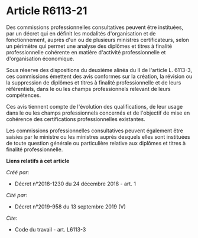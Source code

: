 # Article R6113-21

Des commissions professionnelles consultatives peuvent être instituées, par un décret qui en définit les modalités
d'organisation et de fonctionnement, auprès d'un ou de plusieurs ministres certificateurs, selon un périmètre qui permet une
analyse des diplômes et titres à finalité professionnelle cohérente en matière d'activité professionnelle et d'organisation
économique. 

Sous réserve des dispositions du deuxième alinéa du II de l'article L. 6113-3, ces commissions émettent des avis conformes
sur la création, la révision ou la suppression de diplômes et titres à finalité professionnelle et de leurs référentiels,
dans le ou les champs professionnels relevant de leurs compétences. 

Ces avis tiennent compte de l'évolution des qualifications, de leur usage dans le ou les champs professionnels concernés et
de l'objectif de mise en cohérence des certifications professionnelles existantes. 

Les commissions professionnelles consultatives peuvent également être saisies par le ministre ou les ministres auprès
desquels elles sont instituées de toute question générale ou particulière relative aux diplômes et titres à finalité
professionnelle.

**Liens relatifs à cet article**

_Créé par_:

  - Décret n°2018-1230 du 24 décembre 2018 - art. 1

_Cité par_:

  - Décret n°2019-958 du 13 septembre 2019 (V)

_Cite_:

  - Code du travail - art. L6113-3
